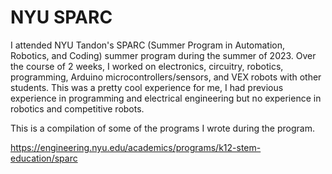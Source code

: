 # NYU SPARC
I attended NYU Tandon's SPARC (Summer Program in Automation, Robotics, and Coding) summer program during the summer of 2023. Over the course of 2 weeks, I worked on electronics, circuitry, robotics, programming, Arduino microcontrollers/sensors, and VEX robots with other students.
This was a pretty cool experience for me, I had previous experience in programming and electrical engineering but no experience in robotics and competitive robots.

This is a compilation of some of the programs I wrote during the program.


https://engineering.nyu.edu/academics/programs/k12-stem-education/sparc
